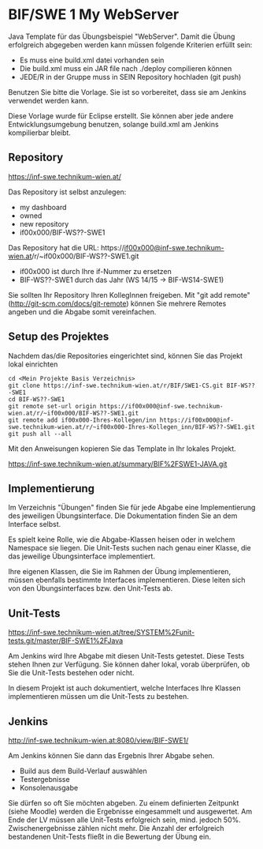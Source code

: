 ﻿BIF/SWE 1 My WebServer
======================

Java Template für das Übungsbeispiel "WebServer". Damit die Übung erfolgreich abgegeben werden kann müssen folgende Kriterien erfüllt sein:

* Es muss eine build.xml datei vorhanden sein
* Die build.xml muss ein JAR file nach ./deploy compilieren können
* JEDE/R in der Gruppe muss in SEIN Repository hochladen (git push)

Benutzen Sie bitte die Vorlage. Sie ist so vorbereitet, dass sie am Jenkins verwendet werden kann.

Diese Vorlage wurde für Eclipse erstellt. Sie können aber jede andere Entwicklungsumgebung benutzen, solange build.xml am Jenkins kompilierbar bleibt.

Repository
----------
https://inf-swe.technikum-wien.at/

Das Repository ist selbst anzulegen: 

* my dashboard 
* owned 
* new repository 
* if00x000/BIF-WS??-SWE1

Das Repository hat die URL: https://if00x000@inf-swe.technikum-wien.at/r/~if00x000/BIF-WS??-SWE1.git

* if00x000 ist durch Ihre if-Nummer zu ersetzen
* BIF-WS??-SWE1 durch das Jahr (WS 14/15 -> BIF-WS14-SWE1)

Sie sollten Ihr Repository Ihren KollegInnen freigeben. Mit "git add remote" (http://git-scm.com/docs/git-remote) können Sie mehrere Remotes angeben und die Abgabe somit vereinfachen.

Setup des Projektes
-------------------
Nachdem das/die Repositories eingerichtet sind, können Sie das Projekt lokal einrichten

    cd <Mein Projekte Basis Verzeichnis>
    git clone https://inf-swe.technikum-wien.at/r/BIF/SWE1-CS.git BIF-WS??-SWE1
    cd BIF-WS??-SWE1
    git remote set-url origin https://if00x000@inf-swe.technikum-wien.at/r/~if00x000/BIF-WS??-SWE1.git
    git remote add if00x000-Ihres-Kollegen/inn https://if00x000@inf-swe.technikum-wien.at/r/~if00x000-Ihres-Kollegen_inn/BIF-WS??-SWE1.git
    git push all --all

Mit den Anweisungen kopieren Sie das Template in Ihr lokales Projekt.

https://inf-swe.technikum-wien.at/summary/BIF%2FSWE1-JAVA.git

Implementierung
---------------
Im Verzeichnis "Übungen" finden Sie für jede Abgabe eine Implementierung des jeweiligen Übungsinterface. Die Dokumentation finden Sie an dem Interface selbst.

Es spielt keine Rolle, wie die Abgabe-Klassen heisen oder in welchem Namespace sie liegen. Die Unit-Tests suchen nach genau einer Klasse, die das jeweilige Übungsinterface implementiert.

Ihre eigenen Klassen, die Sie im Rahmen der Übung implementieren, müssen ebenfalls bestimmte Interfaces implementieren. Diese leiten sich von den Übungsinterfaces bzw. den Unit-Tests ab.

Unit-Tests
----------
https://inf-swe.technikum-wien.at/tree/SYSTEM%2Funit-tests.git/master/BIF-SWE1%2FJava

Am Jenkins wird Ihre Abgabe mit diesen Unit-Tests getestet. Diese Tests stehen Ihnen zur Verfügung. Sie können daher lokal, vorab überprüfen, ob Sie die Unit-Tests bestehen oder nicht.

In diesem Projekt ist auch dokumentiert, welche Interfaces Ihre Klassen implementieren müssen um die Unit-Tests zu bestehen.

Jenkins
-------
http://inf-swe.technikum-wien.at:8080/view/BIF-SWE1/

Am Jenkins können Sie dann das Ergebnis Ihrer Abgabe sehen.

* Build aus dem Build-Verlauf auswählen
* Testergebnisse
* Konsolenausgabe

Sie dürfen so oft Sie möchten abgeben. Zu einem definierten Zeitpunkt (siehe Moodle) werden die Ergebnisse eingesammelt und ausgewertet. 
Am Ende der LV müssen alle Unit-Tests erfolgreich sein, mind. jedoch 50%. Zwischenergebnisse zählen nicht mehr. Die Anzahl der erfolgreich bestandenen Unit-Tests fließt in die Bewertung der Übung ein.